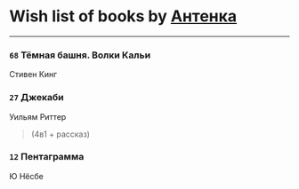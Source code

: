 # Wish list of books by [Антенка](https://plus.google.com/u/0/118158645037334943900/)
---

### `68` Тёмная башня. Волки Кальи
Стивен Кинг

### `27` Джекаби
Уильям Риттер
> (4в1 + рассказ)

### `12` Пентаграмма
Ю Нёсбе

